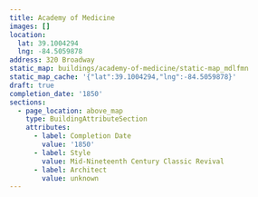 ```yaml
---
title: Academy of Medicine
images: []
location:
  lat: 39.1004294
  lng: -84.5059878
address: 320 Broadway
static_map: buildings/academy-of-medicine/static-map_mdlfmn
static_map_cache: '{"lat":39.1004294,"lng":-84.5059878}'
draft: true
completion_date: '1850'
sections:
  - page_location: above_map
    type: BuildingAttributeSection
    attributes:
      - label: Completion Date
        value: '1850'
      - label: Style
        value: Mid-Nineteenth Century Classic Revival
      - label: Architect
        value: unknown
---
```



